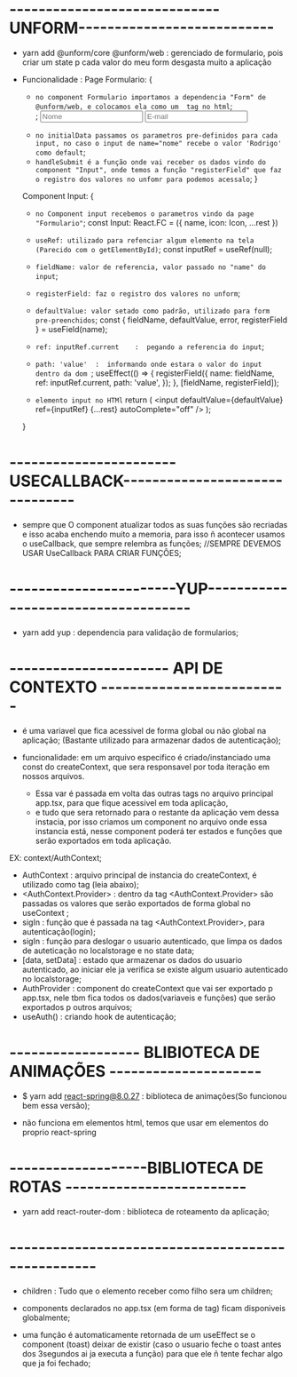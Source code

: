 # -----------------------------UNFORM---------------------------

* yarn add @unform/core @unform/web   :   gerenciado de formulario, pois criar um state p cada valor do meu form desgasta muito a aplicação

* Funcionalidade  :
  Page Formulario: {
    * `no component Formulario importamos a dependencia "Form" de @unform/web, e colocamos ela como um  tag no html`;
      <Form initialData={{ nome: 'Rodrigo' }} onSubmit={handleSubmit}>;
        <Input name="name" icon={FiUser} placeholder="Nome" />
        <Input name="email" icon={FiMail} placeholder="E-mail" />
      </Form>
    * `no initialData passamos os parametros pre-definidos para cada input, no caso o input de name="nome" recebe o valor 'Rodrigo' como default`;
    * `handleSubmit é a função onde vai receber os dados vindo do component "Input", onde temos a função "registerField" que faz o registro dos valores no unfomr para podemos acessalo`;
  }

  Component Input: {
    * `no Component input recebemos o parametros vindo da page "Formulario"`;
      const Input: React.FC<InputProps> = ({ name, icon: Icon, ...rest })

    * `useRef: utilizado para refenciar algum elemento na tela (Parecido com o getElementById)`;
      const inputRef = useRef(null);

    * `fieldName: valor de referencia, valor passado no "name" do input`;
    * `registerField: faz o registro dos valores no unform`;
    * `defaultValue: valor setado como padrão, utilizado para form pre-preenchidos`;
      const { fieldName, defaultValue, error, registerField } = useField(name);

    * `ref: inputRef.current    :  pegando a referencia do input`;
    * `path: 'value'  :  informando onde estara o valor do input dentro da dom `;
      useEffect(() => {
        registerField({
          name: fieldName,
          ref: inputRef.current,
          path: 'value',
        });
      }, [fieldName, registerField]);

    * `elemento input no HTMl`
      return (
          <input
            defaultValue={defaultValue}
            ref={inputRef}
            {...rest}
            autoComplete="off"
          />
      );

  }

# -----------------------USECALLBACK-------------------------------

  * sempre que O component atualizar todos as suas funções são recriadas e isso acaba enchendo muito a memoria, para isso ñ acontecer usamos o useCallback, que sempre relembra as funções;  //SEMPRE DEVEMOS USAR UseCallback PARA CRIAR FUNÇÔES;

# -----------------------YUP------------------------------------

  * yarn add yup   :   dependencia para validação de formularios;


# ---------------------- API DE CONTEXTO --------------------------

* é uma variavel que fica acessivel de forma global ou não global na aplicação; (Bastante utilizado para armazenar dados de autenticação);

* funcionalidade: em um arquivo especifico é criado/instanciado uma const do createContext, que sera responsavel por toda iteração em nossos arquivos.
  - Essa var é passada em volta das outras tags no arquivo principal app.tsx, para que fique acessivel em toda aplicação,
  - e tudo que sera retornado para o restante da aplicação vem dessa instacia, por isso criamos um component no arquivo onde essa instancia está, nesse component poderá ter estados e funções que serão exportados em toda aplicação.

EX: context/AuthContext;
  - AuthContext  :   arquivo principal de instancia do createContext, é utilizado como tag (leia abaixo);
  - <AuthContext.Provider> :  dentro da tag <AuthContext.Provider> são passadas os valores que serão exportados de forma global no useContext ;
  - sigIn  : função que é passada na tag <AuthContext.Provider>, para autenticação(login);
  - sigIn  : função para deslogar o usuario autenticado, que limpa os dados de auteticação no localstorage e no state data;
  - [data, setData]  :   estado que armazenar os dados do usuario autenticado, ao iniciar ele ja verifica se existe algum usuario autenticado no localstorage;
  - AuthProvider : component do createContext que vai ser exportado p app.tsx, nele tbm fica todos os dados(variaveis e funções) que serão exportados p outros arquivos;
  - useAuth()  :   criando hook de autenticação;


# ------------------ BLIBIOTECA DE ANIMAÇÕES ---------------------

* $ yarn add react-spring@8.0.27   :   biblioteca de animações(So funcionou bem essa versão);

* não funciona em elementos html, temos que usar em elementos do proprio react-spring


# -------------------BIBLIOTECA DE ROTAS -------------------------

* yarn add react-router-dom   :   biblioteca de roteamento da aplicação;

# --------------------------------------------------

* children  :   Tudo que o elemento receber como filho sera um children;

* components declarados no app.tsx (em forma de tag) ficam disponiveis globalmente;

* uma função é automaticamente retornada de um useEffect se o component (toast) deixar de existir (caso o usuario feche o toast antes dos 3segundos ai ja executa a função) para que ele ñ tente fechar algo que ja foi fechado;
